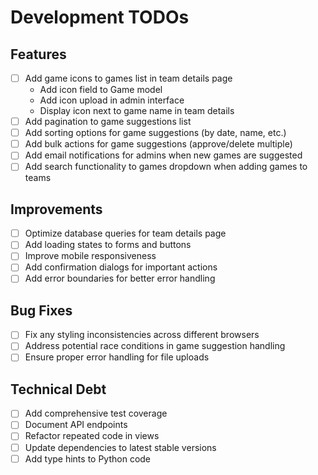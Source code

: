 # Development TODOs

## Features
- [ ] Add game icons to games list in team details page
  - Add icon field to Game model
  - Add icon upload in admin interface
  - Display icon next to game name in team details
- [ ] Add pagination to game suggestions list
- [ ] Add sorting options for game suggestions (by date, name, etc.)
- [ ] Add bulk actions for game suggestions (approve/delete multiple)
- [ ] Add email notifications for admins when new games are suggested
- [ ] Add search functionality to games dropdown when adding games to teams

## Improvements
- [ ] Optimize database queries for team details page
- [ ] Add loading states to forms and buttons
- [ ] Improve mobile responsiveness
- [ ] Add confirmation dialogs for important actions
- [ ] Add error boundaries for better error handling

## Bug Fixes
- [ ] Fix any styling inconsistencies across different browsers
- [ ] Address potential race conditions in game suggestion handling
- [ ] Ensure proper error handling for file uploads

## Technical Debt
- [ ] Add comprehensive test coverage
- [ ] Document API endpoints
- [ ] Refactor repeated code in views
- [ ] Update dependencies to latest stable versions
- [ ] Add type hints to Python code 